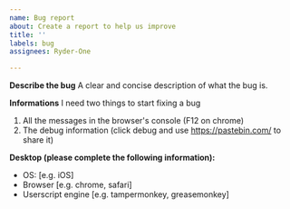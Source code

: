 ```yaml
---
name: Bug report
about: Create a report to help us improve
title: ''
labels: bug
assignees: Ryder-One

---
```


**Describe the bug**
A clear and concise description of what the bug is.

**Informations**
I need two things to start fixing a bug

1. All the messages in the browser's console (F12 on chrome)
2. The debug information (click debug and use <https://pastebin.com/> to share it)

**Desktop (please complete the following information):**

- OS: [e.g. iOS]
- Browser [e.g. chrome, safari]
- Userscript engine [e.g. tampermonkey, greasemonkey]
